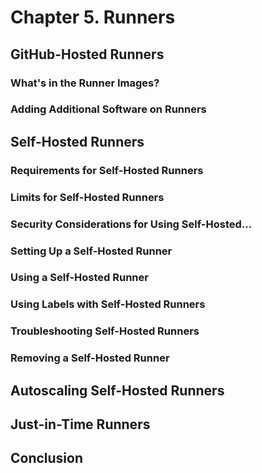 # Chapter 5. Runners

## GitHub-Hosted Runners

### What's in the Runner Images?

### Adding Additional Software on Runners

## Self-Hosted Runners

### Requirements for Self-Hosted Runners

### Limits for Self-Hosted Runners

### Security Considerations for Using Self-Hosted...

### Setting Up a Self-Hosted Runner

### Using a Self-Hosted Runner

### Using Labels with Self-Hosted Runners

### Troubleshooting Self-Hosted Runners

### Removing a Self-Hosted Runner

## Autoscaling Self-Hosted Runners

## Just-in-Time Runners

## Conclusion
